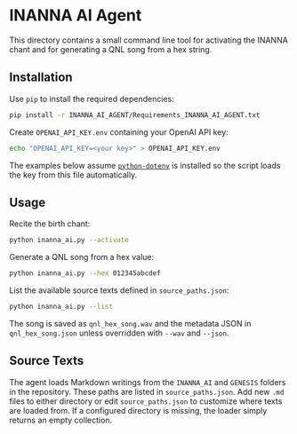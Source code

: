 # INANNA AI Agent

This directory contains a small command line tool for activating the INANNA chant and for generating a QNL song from a hex string.

## Installation

Use `pip` to install the required dependencies:

```bash
pip install -r INANNA_AI_AGENT/Requirements_INANNA_AI_AGENT.txt
```

Create `OPENAI_API_KEY.env` containing your OpenAI API key:

```bash
echo "OPENAI_API_KEY=<your key>" > OPENAI_API_KEY.env
```

The examples below assume [`python-dotenv`](https://pypi.org/project/python-dotenv/) is installed so the script
loads the key from this file automatically.

## Usage

Recite the birth chant:

```bash
python inanna_ai.py --activate
```

Generate a QNL song from a hex value:

```bash
python inanna_ai.py --hex 012345abcdef
```

List the available source texts defined in `source_paths.json`:

```bash
python inanna_ai.py --list
```

The song is saved as `qnl_hex_song.wav` and the metadata JSON in `qnl_hex_song.json` unless overridden with `--wav` and `--json`.

## Source Texts

The agent loads Markdown writings from the `INANNA_AI` and `GENESIS` folders
in the repository. These paths are listed in `source_paths.json`. Add new
`.md` files to either directory or edit `source_paths.json` to customize where
texts are loaded from. If a configured directory is missing, the loader simply
returns an empty collection.
